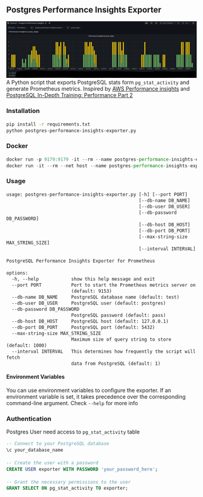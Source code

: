 ## Postgres Performance Insights Exporter
![Grafana Dashboard 20383](images/pi.png)
A Python script that exports PostgreSQL stats form `pg_stat_activity` and generate Prometheus metrics. Inspired by [AWS Performance insights](https://aws.amazon.com/ru/about-aws/whats-new/2018/04/rds-performance-insights-on-rds-for-postgresql/) and [PostgreSQL In-Depth Training: Performance Part 2](https://www.youtube.com/watch?v=fHlIJg4x13g)

### Installation
```bash
pip install -r requirements.txt
python postgres-performance-insights-exporter.py
```

### Docker
```js
docker run -p 9179:9179 -it --rm --name postgres-performance-insights-exporter andriik/postgres-performance-insights-exporter
docker run -it --rm --net host --name postgres-performance-insights-exporter andriik/postgres-performance-insights-exporter.py // host network
```

### Usage
```
usage: postgres-performance-insights-exporter.py [-h] [--port PORT]
                                                 [--db-name DB_NAME]
                                                 [--db-user DB_USER]
                                                 [--db-password DB_PASSWORD]
                                                 [--db-host DB_HOST]
                                                 [--db-port DB_PORT]
                                                 [--max-string-size MAX_STRING_SIZE]
                                                 [--interval INTERVAL]

PostgreSQL Performance Insights Exporter for Prometheus

options:
  -h, --help            show this help message and exit
  --port PORT           Port to start the Prometheus metrics server on
                        (default: 9153)
  --db-name DB_NAME     PostgreSQL database name (default: test)
  --db-user DB_USER     PostgreSQL user (default: postgres)
  --db-password DB_PASSWORD
                        PostgreSQL password (default: pass)
  --db-host DB_HOST     PostgreSQL host (default: 127.0.0.1)
  --db-port DB_PORT     PostgreSQL port (default: 5432)
  --max-string-size MAX_STRING_SIZE
                        Maximum size of query string to store (default: 1000)
  --interval INTERVAL   This determines how frequently the script will fetch
                        data from PostgreSQL (default: 1)

```

#### Environment Variables

You can use environment variables to configure the exporter. If an environment variable is set, it takes precedence over the corresponding command-line argument. Check `--help` for more info

### Authentication
Postgres User need access to `pg_stat_activity` table
```sql
-- Connect to your PostgreSQL database
\c your_database_name

-- Create the user with a password
CREATE USER exporter WITH PASSWORD 'your_password_here';

-- Grant the necessary permissions to the user
GRANT SELECT ON pg_stat_activity TO exporter;
```
